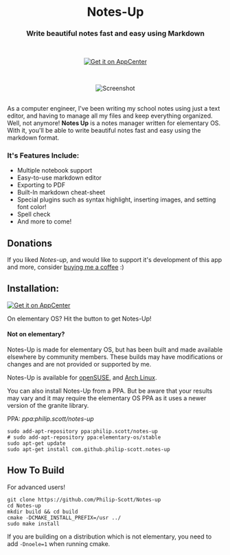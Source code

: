 <div>
  <h1 align="center">Notes-Up</h1>
  <h3 align="center">Write beautiful notes fast and easy using Markdown</h3>
</div>

<br/>

<p align="center">
  <a href="https://appcenter.elementary.io/com.github.philip-scott.notes-up">
    <img src="https://appcenter.elementary.io/badge.svg" alt="Get it on AppCenter">
  </a>
</p>

<br/>

<p align="center">
    <img src="Screenshot.png" alt="Screenshot">
</p>

<h2> </h2>

As a computer engineer, I've been writing my school notes using just a text editor, and having to manage all my files and keep everything organized. Well, not anymore! **Notes Up** is a notes manager written for elementary OS. With it, you'll be able to write beautiful notes fast and easy using the markdown format.

### It's Features Include:

- Multiple notebook support
- Easy-to-use markdown editor
- Exporting to PDF
- Built-In markdown cheat-sheet
- Special plugins such as syntax highlight, inserting images, and setting font color!
- Spell check
- And more to come!

## Donations
If you liked _Notes-up_, and would like to support it's development of this app and more, consider [buying me a coffee](https://www.paypal.com/cgi-bin/webscr?cmd=_s-xclick&hosted_button_id=WYD9ZJK6ZFUDQ) :)

## Installation:
[![Get it on AppCenter](https://appcenter.elementary.io/badge.svg)](https://appcenter.elementary.io/com.github.philip-scott.notes-up)

On elementary OS? Hit the button to get Notes-Up!

#### Not on elementary?
Notes-Up is made for elementary OS, but has been built and made available elsewhere by community members. These builds may have modifications or changes and are not provided or supported by me.

Notes-Up is available for [openSUSE](https://software.opensuse.org/package/notes-up), and [Arch Linux](https://aur.archlinux.org/packages/?O=0&K=notes-up).

You can also install Notes-Up from a PPA. But be aware that your results may vary and it may require the elementary OS PPA as it uses a newer version of the granite library.

PPA: _ppa:philip.scott/notes-up_

	sudo add-apt-repository ppa:philip.scott/notes-up
	# sudo add-apt-repository ppa:elementary-os/stable
	sudo apt-get update
	sudo apt-get install com.github.philip-scott.notes-up

## How To Build
For advanced users!

	git clone https://github.com/Philip-Scott/Notes-up
	cd Notes-up
	mkdir build && cd build
	cmake -DCMAKE_INSTALL_PREFIX=/usr ../
	sudo make install

If you are building on a distribution which is not elementary, you need to add `-Dnoele=1` when running cmake.
